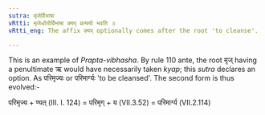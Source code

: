```yaml
---
sutra: मृजेर्विभाषा
vRtti: मृजेर्धातोर्विभाषा क्यप् प्रत्ययो भवति ॥
vRtti_eng: The affix क्यप् optionally comes after the root 'to cleanse'.

---
```

This is an example of _Prapta-vibhasha_. By rule 110 ante, the root मृज् having a penultimate ऋ would have necessarily taken _kyap_; this _sutra_ declares an option. As परिमृज्यः or परिमार्ग्यः 'to be cleansed'. The second form is thus evolved:-

परिमृज्य + ण्यत् (III. I. 124) = परिमृग् + य (VII.3.52) = परिमार्ग्य (VII.2.114)